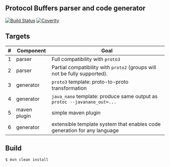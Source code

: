 Protocol Buffers parser and code generator
------------------------------------------

[![Build Status](https://travis-ci.org/kshchepanovskyi/proto-compiler.svg?branch=master)](https://travis-ci.org/kshchepanovskyi/proto-compiler)
[![Coverity](https://scan.coverity.com/projects/5635/badge.svg)](https://scan.coverity.com/projects/5635)

Targets
-------

| # | Component    | Goal                                                                          |
|---|--------------|-------------------------------------------------------------------------------|
| 1 | parser       | Full compatibility with `proto3`                                              |
| 2 | parser       | Partial compatibility with `proto2` (groups will not be fully supported).     |
| 3 | generator    | `proto3` template: proto-to-proto transformation                              |
| 4 | generator    | `java_nano` template: produce same output as `protoc --javanano_out=...`      |
| 5 | maven plugin | simple maven plugin                                                           |
| 6 | generator    | extensible template system that enables code generation for any language      |


Build
-----

```
$ mvn clean install
```
